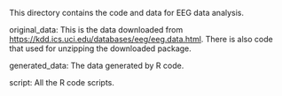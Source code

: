 This directory contains the code and data for EEG data analysis.

original_data: This is the data downloaded from https://kdd.ics.uci.edu/databases/eeg/eeg.data.html.
               There is also code that used for unzipping the downloaded package.

generated_data: The data generated by R code.

script: All the R code scripts.
